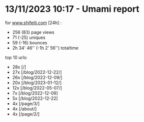 # 13/11/2023 10:17 - Umami report
for www.shifeiti.com [24h] :

 - 256 (83) page views
 - 71 (-25) uniques
 - 59 (-16) bounces
 - 2h 34' 46'' (-1h 2' 56'') totaltime


top 10 urls:
 - 28x [/]
 - 27x [/blog/2022-12-22/]
 - 26x [/blog/2022-12-09/]
 - 20x [/blog/2023-01-12/]
 - 12x [/blog/2022-05-07/]
 - 7x [/blog/2022-12-09]
 - 5x [/blog/2022-12-22]
 - 4x [/page/3/]
 - 4x [/about/]
 - 4x [/page/2/]


